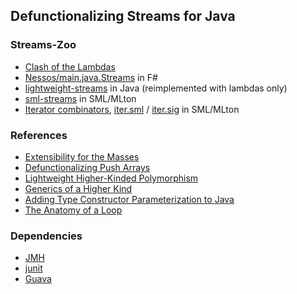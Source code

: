 ## Defunctionalizing Streams for Java

### Streams-Zoo
* [Clash of the Lambdas](http://biboudis.github.io/clashofthelambdas/)
* [Nessos/main.java.Streams](https://github.com/nessos/main.java.Streams) in F#
* [lightweight-streams](https://github.com/biboudis/lightweight-streams) in Java (reimplemented with lambdas only)
* [sml-streams](https://github.com/biboudis/sml-streams) in SML/MLton
* [Iterator combinators](http://mlton.org/ForLoops), [iter.sml](https://github.com/MLton/mltonlib/blob/master/com/ssh/extended-basis/unstable/detail/control/iter.sml) / [iter.sig](https://github.com/MLton/mltonlib/blob/master/com/ssh/extended-basis/unstable/public/control/iter.sig) in SML/MLton

### References
* [Extensibility for the Masses](https://www.cs.utexas.edu/~wcook/Drafts/2012/ecoop2012.pdf)
* [Defunctionalizing Push Arrays](http://www.cse.chalmers.se/~joels/writing/defuncEmb.pdf)
* [Lightweight Higher-Kinded Polymorphism](https://ocamllabs.github.io/higher/lightweight-higher-kinded-polymorphism.pdf)
* [Generics of a Higher Kind](https://lirias.kuleuven.be/bitstream/123456789/186940/4/tcpoly.pdf)
* [Adding Type Constructor Parameterization to Java](http://www.jot.fm/issues/issue_2008_06/article2.pdf)
* [The Anatomy of a Loop](http://www.ccs.neu.edu/home/shivers/papers/loop.pdf)

### Dependencies
* [JMH](http://openjdk.java.net/projects/code-tools/jmh/)
* [junit](http://junit.org/)
* [Guava](https://code.google.com/p/guava-libraries/)
